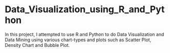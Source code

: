 # Data_Visualization_using_R_and_Python

In this project, I attempted to use R and Python to do Data Visualization and Data Mining using various chart-types and plots such as Scatter Plot, Density Chart and Bubble Plot.
